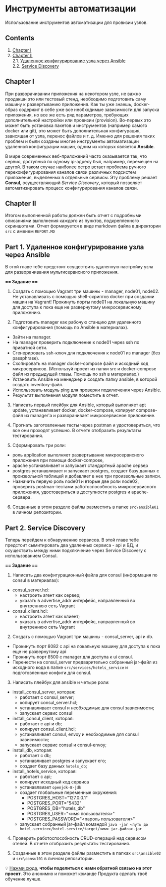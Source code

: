 # Инструменты автоматизации

Использование инструментов автоматизации для провизии узлов.

## Contents

1. [Chapter I](#chapter-i) 
2. [Chapter II](#chapter-ii) \
   2.1. [Удаленное конфигурирование узла через Ansible](#part-1-удаленное-конфигурирование-узла-через-ansible) \
   2.2. [Service Discovery](#part-2-service-discovery) 

## Chapter I

При разворачивании приложения на некотором узле, не важно продакшн это или тестовый стенд, необходимо подготовить саму машину к развертыванию приложения. Как ты уже знаешь, docker-образ содержит в себе уже все необходимые зависимости для запуска приложения, но все же есть ряд параметров, требующих дополнительной настройки или провизии (provision). Во-первых это может быть установка пакетов и инструментов (например самого docker или git), это может быть дополнительная конфигурация, зависящая от узла, перенос файлов и т. д. Именно для решения таких проблем и были созданы многие инструменты автоматизации удаленной конфигурации машин, одним из которых является **Ansible**.

В мире современных веб-приложений часто оказывается так, что сервис, доступный по одному ip-адресу был, например, перемещен на другой. В таком случае наиболее остро встает проблема ручного переконфигурирования каналов связи различных подсистем приложения, выделенных в отдельные сервисы. Эту проблему решает **Consul**, осуществляющий *Service Discovery*, который позволяет автоматизировать процесс конфигурирования каналов связи.

## Chapter II

Итогом выполненной работы должен быть отчет с подробными описаниями выполнения каждого из пунктов, подкрепленного скриншотами. Отчет формируется в виде markdown файла в директории `src` с именем `REPORT.MD`

## Part 1. Удаленное конфигурирование узла через Ansible

В этой главе тебе предстоит осуществить удаленную настройку узла для разворачивания мультисервисного приложения.

**== Задание ==**

1) Создать с помощью Vagrant три машины - manager, node01, node02. Не устанавливать с помощью shell-скриптов docker при создании машин на Vagrant! Прокинуть порты node01 на локальную машину для доступа к пока еще не развернутому микросервисному приложению.

2) Подготовить manager как рабочую станцию для удаленного конфигурирования (помощь по Ansible в материалах).
- Зайти на manager. 
- На manager проверить подключение к node01 через ssh по приватной сети. 
- Сгенерировать ssh-ключ для подключения к node01 из manager (без passphrase). 
- Скопировать на manager docker-compose файл и исходный код микросервисов. (Используй проект из папки src и docker-compose файл из предыдущей главы. Помощь по ssh в материалах.)
- Установить Ansible на менеджер и создать папку ansible, в которой создать inventory-файл. 
- Использовать модуль ping для проверки подключения через Ansible. 
- Результат выполнения модуля поместить в отчет.

3) Написать первый плейбук для Ansible, который выполняет apt update, устанавливает docker, docker-compose, копирует compose-файл из manager'а и разворачивает микросервисное приложение. 

4) Прогнать заготовленные тесты через postman и удостовериться, что все они проходят успешно. В отчете отобразить результаты тестирования.

5) Сформировать три роли: 
 - роль application выполняет развертывание микросервисного приложения при помощи docker-compose,
 - apache устанавливает и запускает стандартный apache сервер
 - postgres устанавливает и запускает postgres, создает базу данных с произвольной таблицей и добавляет в нее три произвольные записи. 
 - Назначить первую роль node01 и вторые две роли node02, проверить postman-тестами работоспособность микросервисного приложения, удостовериться в доступности postgres и apache-сервера. 

6) Созданные в этом разделе файлы разместить в папке `src\ansible01` в личном репозитории.

## Part 2. Service Discovery

Теперь перейдем к обнаружению сервисов. В этой главе тебе предстоит cымитировать два удаленных сервиса - api и БД, и осуществить между ними подключение через Service Discovery с использованием Consul.

**== Задание ==**

1) Написать два конфигурационный файла для consul (информация по consul в материалах):
- consul_server.hcl:
   - настроить агент как сервер;
   - указать в advertise_addr интерфейс, направленный во внутреннюю сеть Vagrant
- consul_client.hcl:
   - настроить агент как клиент;
   - указать в advertise_addr интерфейс, направленный во внутреннюю сеть Vagrant


2) Создать с помощью Vagrant три машины - consul_server, api и db. 
- Прокинуть порт 8082 с api на локальную машину для доступа к пока еще не развернутому api
- Прокинуть порт 8500 с manager для доступа к ui consul. 
- Перенести на consul_server предварительно собранный jar-файл из исходного кода в папке `src/services/hotels_service` и подготовленные конфиги для consul.

3) Написать плейбук для ansible и четыре роли: 
- install_consul_server, которая:
   - работает с consul_server;
   - копирует consul_server.hcl;
   - устанавливает consul и необходимые для consul зависимости;
   - запускает сервис consul
- install_consul_client, которая:
   - работает с api и db;
   - копирует consul_client.hcl;
   - устанавливает consul, envoy и необходимые для consul зависимости; 
   - запускает сервис consul и consul-envoy;
- install_db, которая:
   - работает с db;
   - устанавливает postgres и запускает его;
   - создает базу данных `hotels_db`;
- install_hotels_service, которая:
   - работает с api;
   - копирует исходный код сервиса
   - устанавлвиает `openjdk-8-jdk`
   - создает глобальные переменные окружения:
      - POSTGRES_HOST="127.0.0.1"
      - POSTGRES_PORT="5432"
      - POSTGRES_DB="hotels_db"
      - POSTGRES_USER="<имя пользователя>"
      - POSTGRES_PASSWORD="<пароль пользователя>"
   - запускает собранный jar-файл командой `java -jar <путь до hotel-service>/hotel-service/target/<имя jar-файла>.jar`

4) Проверить работоспособность CRUD-операций над сервисом отелей. В отчете отобразить результаты тестирования.

5) Созданные в этом разделе файлы разместить в папках `src\ansible02` и `src\consul01` в личном репозитории.

💡 [Нажми сюда](https://forms.yandex.ru/cloud/6475b9e02530c22269917318/), **чтобы поделиться с нами обратной связью на этот проект**. Это анонимно и поможет команде Продукта сделать твоё обучение лучше.
